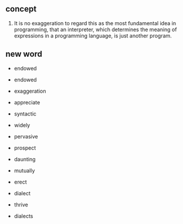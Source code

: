 ## concept
1. It is no exaggeration to regard this as the most fundamental idea in programming, that an interpreter, which determines the meaning of expressions in a programming language, is just another program.


## new word
- endowed 
- endowed 
- exaggeration 
- appreciate 
- syntactic 
- widely 
- pervasive
- prospect 
- daunting
- mutually 

- erect 
- dialect 
- thrive 
- dialects 